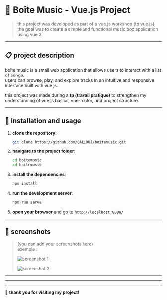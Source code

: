 # 🎵 Boîte Music - Vue.js Project

> this project was developed as part of a vue.js workshop (tp vue.js).  
> the goal was to create a simple and functional music box application using vue 3.

---

## 📋 project description

boîte music is a small web application that allows users to interact with a list of songs.  
users can browse, play, and explore tracks in an intuitive and responsive interface built with vue.js.

this project was made during a **tp (travail pratique)** to strengthen my understanding of vue.js basics, vue-router, and project structure.

---

## 🚀 installation and usage

1. **clone the repository**:
   ```bash
   git clone https://github.com/QALLOUJ/boitemusic.git
   ```

2. **navigate to the project folder**:
   ```bash
   cd boitemusic
   cd boitemusic
   ```

3. **install the dependencies**:
   ```bash
   npm install
   ```

4. **run the development server**:
   ```bash
   npm run serve
   ```

5. **open your browser** and go to `http://localhost:8080/`

---

## 📸 screenshots

> (you can add your screenshots here)  
> exemple :
>
> ![screenshot 1](./screenshots/homepage.png)
>
> ![screenshot 2](./screenshots/music-player.png)

---



---


---

💙 **thank you for visiting my project!**
